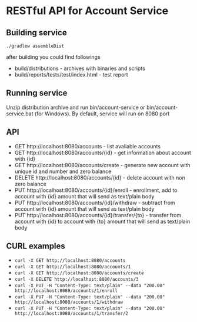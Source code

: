 # RESTful API for Account Service

Building service
----------------

`./gradlew assembleDist`

after building you could find followings 
- build/distributions - archives with binaries and scripts
- build/reports/tests/test/index.html - test report

 
Running service
----------------

Unzip distribution archive and run bin/account-service or bin/account-service.bat (for Windows).
By default, service will run on 8080 port


API
---
- GET http://localhost:8080/accounts - list avaliable accounts
- GET http://localhost:8080/accounts/{id} - get information about account with {id}
- GET http://localhost:8080/accounts/create - generate new account with unique id and number and zero balance
- DELETE http://localhost:8080/accounts/{id} - delete account with non zero balance
- PUT http://localhost:8080/accounts/{id}/enroll - enrollment, add to account with {id} amount that will send as text/plain body 
- PUT http://localhost:8080/accounts/{id}/withdraw - subtract from account with {id} amount that will send as text/plain body
- PUT http://localhost:8080/accounts/{id}/transfer/{to} - transfer from account with {id} to account with {to} amount that will send as text/plain body

CURL examples
-------------
- `curl -X GET http://localhost:8080/accounts`
- `curl -X GET http://localhost:8080/accounts/1`
- `curl -X GET http://localhost:8080/accounts/create`
- `curl -X DELETE http://localhost:8080/accounts/3`
- `curl -X PUT -H "Content-Type: text/plain" --data "200.00" http://localhost:8080/accounts/1/enroll`
- `curl -X PUT -H "Content-Type: text/plain" --data "200.00" http://localhost:8080/accounts/1/withdraw`
- `curl -X PUT -H "Content-Type: text/plain" --data "200.00" http://localhost:8080/accounts/1/transfer/2`
 
